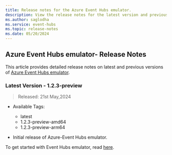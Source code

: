 ```yaml
---
title: Release notes for the Azure Event Hubs emulator.
description: View the release notes for the latest version and previous versions of the Azure Event Hubs emulator. 
ms.author: saglodha
ms.service: event-hubs
ms.topic: release-notes
ms.date: 05/20/2024
---
```

## Azure Event Hubs emulator- Release Notes 

This article provides detailed release notes on latest and previous versions of [Azure Event Hubs emulator](overview-emulator.md).

### Latest Version - 1.2.3-preview

> Released: 21st May,2024

- Available Tags: 
    - latest
    - 1.2.3-preview-amd64
    - 1.2.3-preview-arm64
     
- Initial release of Azure-Event Hubs emulator.

To get started with Event Hubs emulator, read [here](test-locally-with-event-hub-emulator.md).
